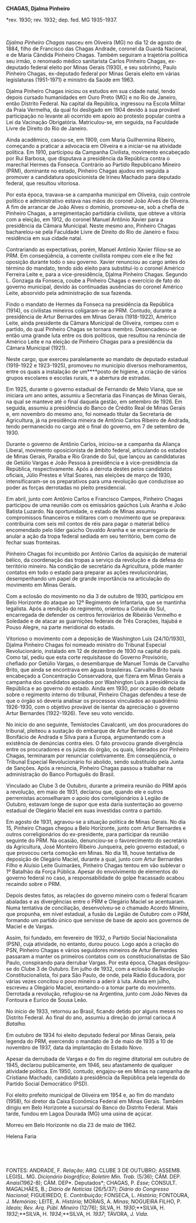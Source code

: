 **CHAGAS, Djalma Pinheiro**

\*rev. 1930; rev. 1932; dep. fed. MG 1935-1937.

 

*Djalma Pinheiro Chagas* nasceu em Oliveira (MG) no dia 12 de agosto de
1884, filho de Francisco das Chagas Andrade, coronel da Guarda Nacional,
e de Maria Cândida Pinheiro Chagas. Também seguiram a trajetória
política seu irmão, o renomado médico sanitarista Carlos Pinheiro
Chagas, ex-deputado federal eleito por Minas Gerais (1930), e seu
sobrinho, Paulo Pinheiro Chagas, ex-deputado federal por Minas Gerais
eleito em várias legislaturas (1951-1971) e ministro da Saúde em 1963.

Djalma Pinheiro Chagas iniciou os estudos em sua cidade natal, tendo
depois cursado humanidades em Ouro Preto (MG) e no Rio de Janeiro, então
Distrito Federal. Na capital da República, ingressou na Escola Militar
da Praia Vermelha, da qual foi desligado em 1904 devido à sua provável
participação no levante ali ocorrido em apoio ao protesto popular contra
a Lei da Vacinação Obrigatória. Matriculou-se, em seguida, na Faculdade
Livre de Direito do Rio de Janeiro.

Ainda acadêmico, casou-se, em 1909, com Maria Guilhermina Ribeiro,
começando a praticar a advocacia em Oliveira e a iniciar-se na atividade
política. Em 1910, participou da Campanha Civilista, movimento
encabeçado por Rui Barbosa, que disputava a presidência da República
contra o marechal Hermes da Fonseca. Contrário ao Partido Republicano
Mineiro (PRM), dominante no estado, Pinheiro Chagas ajudou em seguida a
promover a candidatura oposicionista de Irineu Machado para deputado
federal, que resultou vitoriosa.

Por esta época, travava-se a campanha municipal em Oliveira, cujo
controle político e administrativo estava nas mãos do coronel João Alves
de Oliveira. A fim de arrancar de João Alves o domínio, promoveu-se, sob
a chefia de Pinheiro Chagas, a arregimentação partidária civilista, que
obteve a vitória com a eleição, em 1912, do coronel Manuel Antônio
Xavier para a presidência da Câmara Municipal. Neste mesmo ano, Pinheiro
Chagas bacharelou-se pela Faculdade Livre de Direito do Rio de Janeiro e
fixou residência em sua cidade natal.

Contrariando as expectativas, porém, Manuel Antônio Xavier filiou-se ao
PRM. Em conseqüência, a corrente civilista rompeu com ele e lhe fez
oposição durante todo o seu governo. Xavier renunciou ao cargo antes do
término do mandato, tendo sido eleito para substituí-lo o coronel
Américo Ferreira Leite e, para a vice-presidência, Djalma Pinheiro
Chagas. Segundo L. Gonzaga da Fonseca, coube a Pinheiro Chagas o
exercício de fato do governo municipal, devido às continuadas ausências
do coronel Américo Leite, absorvido pela administração de sua fazenda.

Findo o mandato de Hermes da Fonseca na presidência da República (1914),
os civilistas mineiros coligaram-se ao PRM. Contudo, durante a
presidência de Artur Bernardes em Minas Gerais (1918-1922), Américo
Leite, ainda presidente da Câmara Municipal de Oliveira, rompeu com o
partido, do qual Pinheiro Chagas se tornara membro. Desencadeou-se então
uma grande luta entre os dois políticos, que resultou na renúncia de
Américo Leite e na eleição de Pinheiro Chagas para a presidência da
Câmara Municipal (1921).

Neste cargo, que exerceu paralelamente ao mandato de deputado estadual
(1919-1922 e 1923-1925), promoveu no município diversos melhoramentos,
entre os quais a instalação de um****posto de higiene, a criação de
vários grupos escolares e escolas rurais, e a abertura de estradas.

Em 1925, durante o governo estadual de Fernando de Melo Viana, que se
iniciara um ano antes, assumiu a Secretaria das Finanças de Minas
Gerais, na qual se manteve até o final daquela gestão, em setembro de
1926. Em seguida, assumiu a presidência do Banco de Crédito Real de
Minas Gerais e, em novembro do mesmo ano, foi nomeado titular da
Secretaria de Agricultura, já na presidência mineira de Antônio Carlos
Ribeiro de Andrada, tendo permanecido no cargo até o final do governo,
em 7 de setembro de 1930.

Durante o governo de Antônio Carlos, iniciou-se a campanha da Aliança
Liberal, movimento oposicionista de âmbito federal, articulando os
estados de Minas Gerais, Paraíba e Rio Grande do Sul, que lançou as
candidaturas de Getúlio Vargas e João Pessoa à presidência e à
vice-presidência da República, respectivamente. Após a derrota destes
pelos candidatos oficiais, Júlio Prestes e Vital Soares, nas eleições de
março de 1930, intensificaram-se os preparativos para uma revolução que
conduzisse ao poder as forças derrotadas no pleito presidencial.

Em abril, junto com Antônio Carlos e Francisco Campos, Pinheiro Chagas
participou de uma reunião com os emissários gaúchos Luís Aranha e João
Batista Luzardo. Na oportunidade, o estado de Minas assumiu compromissos
financeiros e militares com o movimento que se preparava: contribuiria
com seis mil contos de réis para pagar o material bélico encomendado
pelo líder gaúcho Osvaldo Aranha e se encarregaria de anular a ação da
tropa federal sediada em seu território, bem como de fechar suas
fronteiras.

Pinheiro Chagas foi incumbido por Antônio Carlos da aquisição de
material bélico, da coordenação das tropas a serviço da revolução e da
defesa do território mineiro. Na condição de secretário da Agricultura,
pôde manter contatos em todo o estado para preparar as ações
revolucionárias, desempenhando um papel de grande importância na
articulação do movimento em Minas Gerais.

Com a eclosão do movimento no dia 3 de outubro de 1930, participou em
Belo Horizonte do ataque ao 12º Regimento de Infantaria, que se mantinha
legalista. Após a rendição do regimento, orientou a Coluna do Sul,
encarregada de defender os centros ferroviários de Ribeirão Vermelho e
Soledade e de atacar as guarnições federais de Três Corações, Itajubá e
Pouso Alegre, na parte meridional do estado.

Vitorioso o movimento com a deposição de Washington Luís (24/10/1930),
Djalma Pinheiro Chagas foi nomeado ministro do Tribunal Especial
Revolucionário, instalado em 12 de dezembro de 1930 na capital do país.
Como tal, pediu que esta corte requisitasse do Governo Provisório,
chefiado por Getúlio Vargas, o desembarque de Manuel Tomás de Carvalho
Brito, que ainda se encontrava em águas brasileiras. Carvalho Brito
havia encabeçado a Concentração Conservadora, que fizera em Minas Gerais
a campanha dos candidatos apoiados por Washington Luís à presidência da
República e ao governo do estado. Ainda em 1930, por ocasião do debate
sobre o regimento interno do tribunal, Pinheiro Chagas defendeu a tese
de que o órgão só deveria analisar os processos vinculados ao quadriênio
1926-1930, com o objetivo provável de isentar da apreciação o governo
Artur Bernardes (1922-1926). Teve seu voto vencido.

No início do ano seguinte, Temístocles Cavalcanti, um dos procuradores
do tribunal, pleiteou a sustação do embarque de Artur Bernardes e José
Bonifácio de Andrada e Silva para a Europa, argumentando com a
existência de denúncias contra eles. O fato provocou grande divergência
entre os procuradores e os juízes do órgão, os quais, liderados por
Pinheiro Chagas, terminaram por renunciar coletivamente. Em
conseqüência, o Tribunal Especial Revolucionário foi abolido, sendo
substituído pela Junta de Sanções. Após a renúncia, Pinheiro Chagas
passou a trabalhar na administração do Banco Português do Brasil.

Vinculado ao Clube 3 de Outubro, durante a primeira reunião do PRM após
a revolução, em maio de 1931, declarou que, quando ele e outros
perremistas aconselharam o apoio dos correligionários à Legião de
Outubro, estavam longe de supor que esta daria sustentação ao governo
estadual de Olegário Maciel em suas investidas contra o partido.

Em agosto de 1931, agravou-se a situação política de Minas Gerais. No
dia 15, Pinheiro Chagas chegou a Belo Horizonte, junto com Artur
Bernardes e outros correligionários do ex-presidente, para participar da
reunião seguinte do PRM. Na ocasião, denunciou-se o favorecimento do
secretário da Agricultura, José Monteiro Ribeiro Junqueira, pelo governo
estadual, o que provocou certa comoção em Minas. No dia 18, houve
tentativa de deposição de Olegário Maciel, durante a qual, junto com
Artur Bernardes Filho e Aluísio Leite Guimarães, Pinheiro Chagas tentou
em vão sublevar o 1º Batalhão da Força Pública. Apesar do envolvimento
de elementos do governo federal no caso, a responsabilidade do golpe
fracassado acabou recaindo sobre o PRM.

Depois destes fatos, as relações do governo mineiro com o federal
ficaram abaladas e as divergências entre o PRM e Olegário Maciel se
acentuaram. Numa tentativa de conciliação, desenvolveu-se o chamado
Acordo Mineiro, que propunha, em nível estadual, a fusão da Legião de
Outubro com o PRM, formando um partido único que servisse de base de
apoio aos governos de Maciel e de Vargas.

Assim, foi fundado, em fevereiro de 1932, o Partido Social Nacionalista
(PSN), cuja atividade, no entanto, durou pouco. Logo após a criação do
PSN, Pinheiro Chagas e vários seguidores mineiros de Artur Bernardes
passaram a manter os primeiros contatos com os constitucionalistas de
São Paulo, conspirando para derrubar Vargas. Por esta época, Chagas
desligou-se do Clube 3 de Outubro. Em julho de 1932, com a eclosão da
Revolução Constitucionalista, foi para São Paulo, de onde, pela Rádio
Educadora, por várias vezes concitou o povo mineiro a aderir à luta.
Ainda em julho, escreveu a Olegário Maciel, exortando-o a tomar parte do
movimento. Derrotada a revolução, refugiou-se na Argentina, junto com
João Neves da Fontoura e Eurico de Sousa Leão.

No início de 1933, retornou ao Brasil, ficando detido por alguns meses
no Distrito Federal. Ao final do ano, assumiu a direção do jornal
carioca *A Batalha.*

Em outubro de 1934 foi eleito deputado federal por Minas Gerais, pela
legenda do PRM, exercendo o mandato de 3 de maio de 1935 a 10 de
novembro de 1937, data da implantação do Estado Novo.

Apesar da derrubada de Vargas e do fim do regime ditatorial em outubro
de 1945, declarou publicamente, em 1946, seu afastamento de qualquer
atividade política. Em 1950, contudo, engajou-se em Minas na campanha de
Cristiano Machado, candidato à presidência da República pela legenda do
Partido Social Democrático (PSD).

Foi eleito prefeito municipal de Oliveira em 1954 e, ao fim do mandato
(1958), foi diretor da Caixa Econômica Federal em Minas Gerais. Também
dirigiu em Belo Horizonte a sucursal do Banco do Distrito Federal. Mais
tarde, fundou em Lagoa Dourada (MG) uma usina de açúcar.

Morreu em Belo Horizonte no dia 23 de maio de 1962.

Helena Faria

 

 

FONTES: ANDRADE, F. *Relação*; ARQ. CLUBE 3 DE OUTUBRO; ASSEMB. LEGISL.
MG. *Dicionário biográfico*; *Boletim Min. Trab.* (5/36); CÂM. DEP.
*Anais*(1962-8); CÂM. DEP*. Deputados*; CHAGAS, P. *Esse*; CONSULT.
MAGALHÃES, B.; *Diário de Notícias* (26/5/37); *Diário do Congresso
Nacional*; FIGUEIREDO, E. *Contribuição*; FONSECA, L. *História*;
FONTOURA, J. *Memórias*; LEITE, A. *História*; MORAIS, A. *Minas*;
NOGUEIRA FILHO, P. *Ideais*; *Rev. Arq. Públ.* *Mineiro* (12/76); SILVA,
H. *1930*;**SILVA, H. *1932*;**SILVA, H. *1934*;**SILVA, H. *1937*;
TÁVORA, J. *Vida.*

 
